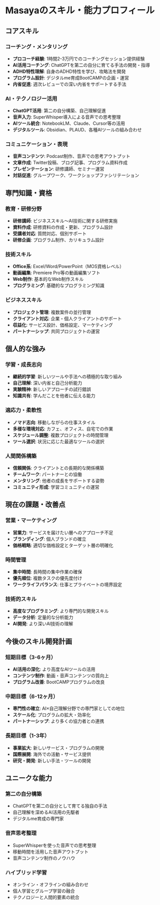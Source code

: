 # Masayaのスキル・能力プロフィール

## コアスキル

### コーチング・メンタリング
- **プロコーチ経験**: 1時間2-3万円でのコーチングセッション提供経験
- **AI活用コーチング**: ChatGPTを第二の自分に育てる手法の開発・指導
- **ADHD特性理解**: 自身のADHD特性を学び、攻略法を開発
- **プログラム設計**: デジタルme育成BootCAMPの企画・運営
- **内省促進**: 週次レビューでの深い内省をサポートする手法

### AI・テクノロジー活用
- **ChatGPT活用**: 第二の自分構築、自己理解促進
- **音声入力**: SuperWhisper導入による音声での思考整理
- **AIツール統合**: NotebookLM、Claude、Cursor等の活用
- **デジタルツール**: Obsidian、PLAUD、各種AIツールの組み合わせ

### コミュニケーション・表現
- **音声コンテンツ**: Podcast制作、音声での思考アウトプット
- **文章作成**: Twitter投稿、ブログ記事、プログラム資料作成
- **プレゼンテーション**: 研修講師、セミナー運営
- **対話促進**: グループワーク、ワークショップファシリテーション

## 専門知識・資格

### 教育・研修分野
- **研修講師**: ビジネススキル〜AI技術に関する研修実施
- **資料作成**: 研修資料の作成・更新、プログラム設計
- **受講者対応**: 質問対応、個別サポート
- **研修企画**: プログラム制作、カリキュラム設計

### 技術スキル
- **Office系**: Excel/Word/PowerPoint（MOS資格レベル）
- **動画編集**: Premiere Pro等の動画編集ソフト
- **Web制作**: 基本的なWeb制作スキル
- **プログラミング**: 基礎的なプログラミング知識

### ビジネススキル
- **プロジェクト管理**: 複数案件の並行管理
- **クライアント対応**: 企業・個人クライアントのサポート
- **収益化**: サービス設計、価格設定、マーケティング
- **パートナーシップ**: 共同プロジェクトの運営

## 個人的な強み

### 学習・成長志向
- **継続的学習**: 新しいツールや手法への積極的な取り組み
- **自己理解**: 深い内省と自己分析能力
- **実験精神**: 新しいアプローチの試行錯誤
- **知識共有**: 学んだことを他者に伝える能力

### 適応力・柔軟性
- **ノマド志向**: 移動しながらの仕事スタイル
- **多様な環境対応**: カフェ、オフィス、自宅での作業
- **スケジュール調整**: 複数プロジェクトの時間管理
- **ツール選択**: 状況に応じた最適なツールの選択

### 人間関係構築
- **信頼関係**: クライアントとの長期的な関係構築
- **チームワーク**: パートナーとの協働
- **メンタリング**: 他者の成長をサポートする姿勢
- **コミュニティ形成**: 学習コミュニティの運営

## 現在の課題・改善点

### 営業・マーケティング
- **営業力**: サービスを届けたい層へのアプローチ不足
- **ブランディング**: 個人ブランドの確立
- **価格戦略**: 適切な価格設定とターゲット層の明確化

### 時間管理
- **集中時間**: 長時間の集中作業の確保
- **優先順位**: 複数タスクの優先度付け
- **ワークライフバランス**: 仕事とプライベートの境界設定

### 技術的スキル
- **高度なプログラミング**: より専門的な開発スキル
- **データ分析**: 定量的な分析能力
- **AI開発**: より深いAI技術の理解

## 今後のスキル開発計画

### 短期目標（3-6ヶ月）
- **AI活用の深化**: より高度なAIツールの活用
- **コンテンツ制作**: 動画・音声コンテンツの質向上
- **プログラム改善**: BootCAMPプログラムの改良

### 中期目標（6-12ヶ月）
- **専門性の確立**: AI×自己理解分野での専門家としての地位
- **スケール化**: プログラムの拡大・効率化
- **パートナーシップ**: より多くの協力者との連携

### 長期目標（1-3年）
- **事業拡大**: 新しいサービス・プログラムの開発
- **国際展開**: 海外での活動・サービス提供
- **研究・開発**: 新しい手法・ツールの開発

## ユニークな能力

### 第二の自分構築
- ChatGPTを第二の自分として育てる独自の手法
- 自己理解を深めるAI活用の先駆者
- デジタルme育成の専門家

### 音声思考整理
- SuperWhisperを使った音声での思考整理
- 移動時間を活用した音声アウトプット
- 音声コンテンツ制作のノウハウ

### ハイブリッド学習
- オンライン・オフラインの組み合わせ
- 個人学習とグループ学習の融合
- テクノロジーと人間的要素の統合
